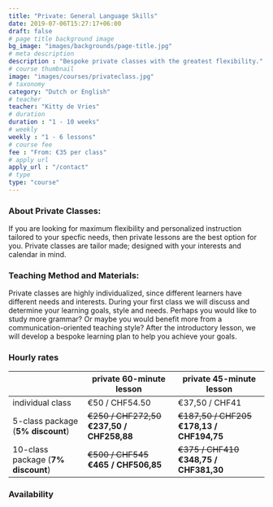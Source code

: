 ```yaml
---
title: "Private: General Language Skills"
date: 2019-07-06T15:27:17+06:00
draft: false
# page title background image
bg_image: "images/backgrounds/page-title.jpg"
# meta description
description : "Bespoke private classes with the greatest flexibility."
# course thumbnail
image: "images/courses/privateclass.jpg"
# taxonomy
category: "Dutch or English"
# teacher
teacher: "Kitty de Vries"
# duration
duration : "1 - 10 weeks"
# weekly
weekly : "1 - 6 lessons"
# course fee
fee : "From: €35 per class"
# apply url
apply_url : "/contact"
# type
type: "course"
---
```



### About Private Classes:
If you are looking for maximum flexibility and personalized instruction tailored to your specfic needs, then private lessons are the best option for you. Private classes are tailor made; designed with your interests and calendar in mind. 

### Teaching Method and Materials:
Private classes are highly individualized, since different learners have different needs and interests. During your first class we will discuss and determine your learning goals, style and needs. Perhaps you would like to study more grammar? Or maybe you would benefit more from a communication-oriented teaching style? After the introductory lesson, we will develop a bespoke learning plan to help you achieve your goals.

</p>

### Hourly rates

| |private 60-minute lesson| private 45-minute lesson |
|---|---|---|
|  individual class | €50 / CHF54.50 | €37,50 / CHF41|
|  5-class package (__5% discount__) | ~~€250 / CHF272,50~~ __€237,50 / CHF258,88__ | ~~€187,50 / CHF205~~ __€178,13 / CHF194,75__|
|  10-class package (__7% discount__) | ~~€500 / CHF545~~ __€465 / CHF506,85__ | ~~€375 / CHF410~~ __€348,75 / CHF381,30__|

### Availability